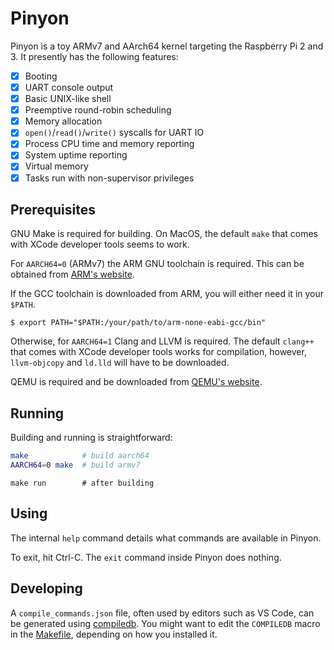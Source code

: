 # Pinyon

Pinyon is a toy ARMv7 and AArch64 kernel targeting the Raspberry Pi 2 and 3. It presently has the following features:

- [x] Booting
- [x] UART console output
- [x] Basic UNIX-like shell
- [x] Preemptive round-robin scheduling
- [x] Memory allocation
- [x] `open()`/`read()`/`write()` syscalls for UART IO
- [x] Process CPU time and memory reporting
- [x] System uptime reporting
- [x] Virtual memory
- [x] Tasks run with non-supervisor privileges

## Prerequisites

GNU Make is required for building. On MacOS, the default `make` that comes with XCode developer tools seems to work.

For `AARCH64=0` (ARMv7) the ARM GNU toolchain is required. This can be obtained from [ARM's website](https://developer.arm.com/tools-and-software/open-source-software/developer-tools/gnu-toolchain/gnu-a/downloads).

If the GCC toolchain is downloaded from ARM, you will either need it in your `$PATH`.

```
$ export PATH="$PATH:/your/path/to/arm-none-eabi-gcc/bin"
```

Otherwise, for `AARCH64=1` Clang and LLVM is required. The default `clang++` that comes with XCode developer tools works for compilation, however, `llvm-objcopy` and `ld.lld` will have to be downloaded.

QEMU is required and be downloaded from [QEMU's website](https://www.qemu.org/download/#macos).

## Running

Building and running is straightforward:

```bash
make            # build aarch64
AARCH64=0 make  # build armv7
```

```
make run        # after building
```

## Using

The internal `help` command details what commands are available in Pinyon.

To exit, hit Ctrl-C. The `exit` command inside Pinyon does nothing.

## Developing

A `compile_commands.json` file, often used by editors such as VS Code, can be generated using [compiledb](https://github.com/nickdiego/compiledb). You might want to edit the `COMPILEDB` macro in the [Makefile](Makefile), depending on how you installed it.
